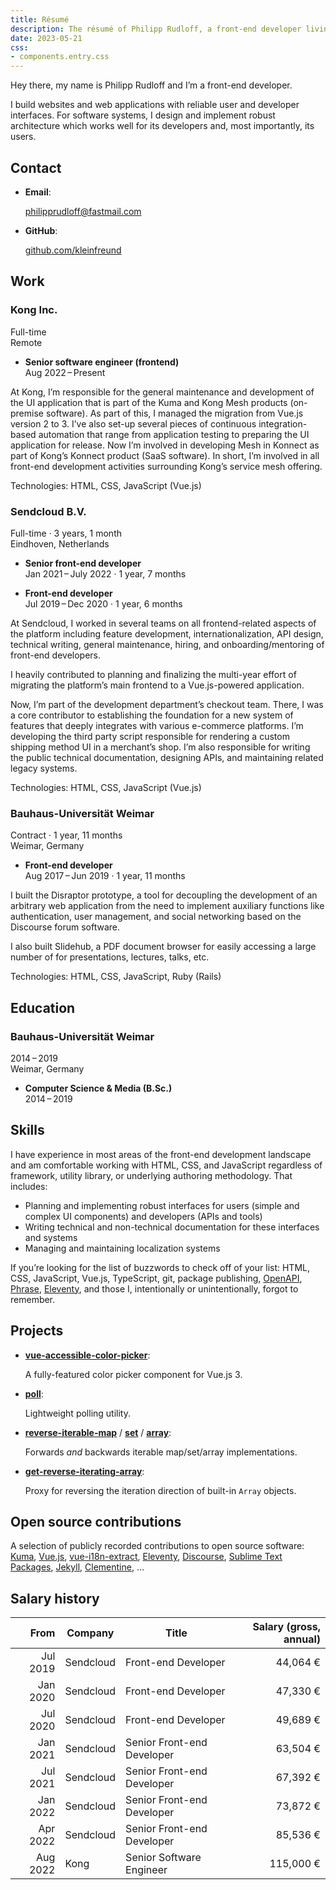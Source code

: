 ```yaml
---
title: Résumé
description: The résumé of Philipp Rudloff, a front-end developer living in Eindhoven, Netherlands.
date: 2023-05-21
css:
- components.entry.css
---
```


Hey there, my name is Philipp Rudloff and I’m a front-end developer.

I build websites and web applications with reliable user and developer interfaces. For software systems, I design and implement robust architecture which works well for its developers and, most importantly, its users.

## Contact

- **Email**:

  philipprudloff@fastmail.com

- **GitHub**:

  [github.com/kleinfreund](https://github.com/kleinfreund)

## Work

<div class="entry">
  <h3>Kong Inc.</h3>
  <div class="entry__time">Full-time<span data-start-date="2022-08-02"></span></div>
  <div class="entry__location">Remote</div>
</div>

- **Senior software engineer (frontend)**<br>
  Aug 2022 – Present<span data-start-date="2022-08-02"></span>

At Kong, I’m responsible for the general maintenance and development of the UI application that is part of the Kuma and Kong Mesh products (on-premise software). As part of this, I managed the migration from Vue.js version 2 to 3. I’ve also set-up several pieces of continuous integration-based automation that range from application testing to preparing the UI application for release. Now I’m involved in developing Mesh in Konnect as part of Kong’s Konnect product (SaaS software). In short, I’m involved in all front-end development activities surrounding Kong’s service mesh offering.

Technologies: HTML, CSS, JavaScript (Vue.js)

<div class="entry">
  <h3>Sendcloud B.V.</h3>
  <div>Full-time · 3 years, 1 month</div>
  <div>Eindhoven, Netherlands</div>
</div>

- **Senior front-end developer**<br>
  Jan 2021 – July 2022 · 1 year, 7 months

- **Front-end developer**<br>
  Jul 2019 – Dec 2020 · 1 year, 6 months

At Sendcloud, I worked in several teams on all frontend-related aspects of the platform including feature development, internationalization, API design, technical writing, general maintenance, hiring, and onboarding/mentoring of front-end developers.

I heavily contributed to planning and finalizing the multi-year effort of migrating the platform’s main frontend to a Vue.js-powered application.

Now, I’m part of the development department’s checkout team. There, I was a core contributor to establishing the foundation for a new system of features that deeply integrates with various e-commerce platforms. I’m developing the third party script responsible for rendering a custom shipping method UI in a merchant’s shop. I’m also responsible for writing the public technical documentation, designing APIs, and maintaining related legacy systems.

Technologies: HTML, CSS, JavaScript (Vue.js)

<div class="entry">
  <h3>Bauhaus-Universität Weimar</h3>
  <div>Contract · 1 year, 11 months</div>
  <div>Weimar, Germany</div>
</div>

- **Front-end developer**<br>
  Aug 2017 – Jun 2019 · 1 year, 11 months

I built the Disraptor prototype, a tool for decoupling the development of an arbitrary web application from the need to implement auxiliary functions like authentication, user management, and social networking based on the Discourse forum software.

I also built Slidehub, a PDF document browser for easily accessing a large number of for presentations, lectures, talks, etc.

Technologies: HTML, CSS, JavaScript, Ruby (Rails)

## Education

<div class="entry">
  <h3>Bauhaus-Universität Weimar</h3>
  <div class="entry__time">2014 – 2019</div>
  <div class="entry__location">Weimar, Germany</div>
</div>

- **Computer Science & Media (B.Sc.)**<br>
  2014 – 2019

## Skills

I have experience in most areas of the front-end development landscape and am comfortable working with HTML, CSS, and JavaScript regardless of framework, utility library, or underlying authoring methodology. That includes:

- Planning and implementing robust interfaces for users (simple and complex UI components) and developers (APIs and tools)
- Writing technical and non-technical documentation for these interfaces and systems
- Managing and maintaining localization systems

If you’re looking for the list of buzzwords to check off of your list: HTML, CSS, JavaScript, Vue.js, TypeScript, git, package publishing, [OpenAPI](https://swagger.io/docs/specification/about), [Phrase](https://phrase.com), [Eleventy](https://11ty.io), and those I, intentionally or unintentionally, forgot to remember.

## Projects

- [**vue-accessible-color-picker**](https://npmjs.com/package/vue-accessible-color-picker):

  A fully-featured color picker component for Vue.js 3.

- [**poll**](https://npmjs.com/package/poll):

  Lightweight polling utility.

- [**reverse-iterable-map**](https://npmjs.com/package/reverse-iterable-map) / [**set**](https://npmjs.com/package/reverse-iterable-set) / [**array**](https://npmjs.com/package/reverse-iterable-array):

  Forwards _and_ backwards iterable map/set/array implementations.

- [**get-reverse-iterating-array**](https://npmjs.com/package/get-reverse-iterating-array):

  Proxy for reversing the iteration direction of built-in `Array` objects.

## Open source contributions

A selection of publicly recorded contributions to open source software: [Kuma](https://github.com/pulls?q=is%3Aclosed+is%3Apr+archived%3Afalse+user%3Akumahq+author%3Akleinfreund), [Vue.js](https://github.com/vuejs/vue-next/pulls?q=is%3Apr+author%3Akleinfreund), [vue-i18n-extract](https://github.com/Spittal/vue-i18n-extract/pulls?q=is%3Apr+author%3Akleinfreund), [Eleventy](https://github.com/11ty/eleventy/pulls?q=is:pr+author:kleinfreund), [Discourse](https://github.com/discourse/discourse/pulls?q=is%3Apr+author%3Akleinfreund), [Sublime Text Packages](https://github.com/sublimehq/Packages/pulls?q=is%3Apr+author%3Akleinfreund), [Jekyll](https://github.com/jekyll/jekyll/pulls?q=is%3Apr+author%3Akleinfreund), [Clementine](https://github.com/clementine-player/Clementine/pulls?q=is%3Apr+author%3Akleinfreund), …

## Salary history

| From     | Company   | Title                      | Salary (gross, annual) |
|---------:|-----------|----------------------------|-----------------------:|
| Jul 2019 | Sendcloud | Front-end Developer        | 44,064 €               |
| Jan 2020 | Sendcloud | Front-end Developer        | 47,330 €               |
| Jul 2020 | Sendcloud | Front-end Developer        | 49,689 €               |
| Jan 2021 | Sendcloud | Senior Front-end Developer | 63,504 €               |
| Jul 2021 | Sendcloud | Senior Front-end Developer | 67,392 €               |
| Jan 2022 | Sendcloud | Senior Front-end Developer | 73,872 €               |
| Apr 2022 | Sendcloud | Senior Front-end Developer | 85,536 €               |
| Aug 2022 | Kong      | Senior Software Engineer   | 115,000 €              |
